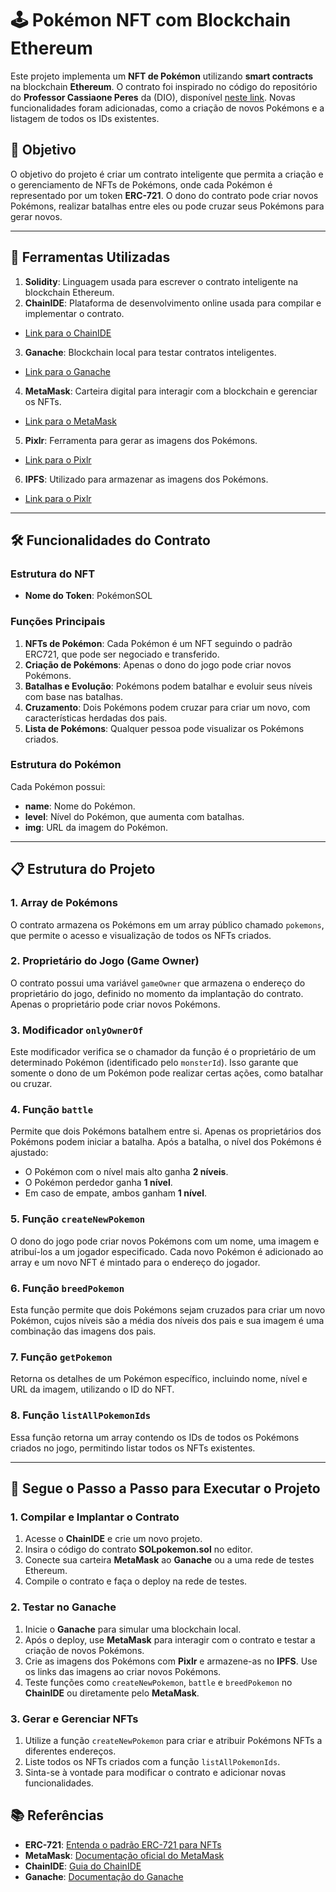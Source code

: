 # 🕹️ Pokémon NFT com Blockchain Ethereum

Este projeto implementa um **NFT de Pokémon** utilizando **smart contracts** na blockchain **Ethereum**. O contrato foi inspirado no código do repositório do **Professor Cassiaone Peres** da (DIO), disponível [neste link](https://github.com/digitalinnovationone/formacao-blockchain-dio/blob/main/Modulo%2003%20Desenvolvimento%20com%20Solidity/Curso%2003%20O%20mercado%20de%20blockchain%20e%20criptomoedas/Crie%20o%20seu%20NFT%20de%20Pokemon%20com%20Blockchain/PokeDIO.sol). Novas funcionalidades foram adicionadas, como a criação de novos Pokémons e a listagem de todos os IDs existentes.

## 🎯 Objetivo

O objetivo do projeto é criar um contrato inteligente que permita a criação e o gerenciamento de NFTs de Pokémons, onde cada Pokémon é representado por um token **ERC-721**. O dono do contrato pode criar novos Pokémons, realizar batalhas entre eles ou pode cruzar seus Pokémons para gerar novos.

---

## 🔧 Ferramentas Utilizadas

1. **Solidity**: Linguagem usada para escrever o contrato inteligente na blockchain Ethereum.
2. **ChainIDE**: Plataforma de desenvolvimento online usada para compilar e implementar o contrato.
  - [Link para o ChainIDE](https://chainide.com/)
   
3. **Ganache**: Blockchain local para testar contratos inteligentes.
  - [Link para o Ganache](https://archive.trufflesuite.com/ganache/)
   
4. **MetaMask**: Carteira digital para interagir com a blockchain e gerenciar os NFTs.
  - [Link para o MetaMask](https://metamask.io/)
   
5. **Pixlr**: Ferramenta para gerar as imagens dos Pokémons.
  - [Link para o Pixlr](https://pixlr.com/br/image-generator/)
   
6. **IPFS**: Utilizado para armazenar as imagens dos Pokémons.
  - [Link para o Pixlr](https://ipfs.tech/)

---

## 🛠 Funcionalidades do Contrato

### Estrutura do NFT

- **Nome do Token**: PokémonSOL

### Funções Principais

1. **NFTs de Pokémon**: Cada Pokémon é um NFT seguindo o padrão ERC721, que pode ser negociado e transferido.
2. **Criação de Pokémons**: Apenas o dono do jogo pode criar novos Pokémons.
3. **Batalhas e Evolução**: Pokémons podem batalhar e evoluir seus níveis com base nas batalhas.
4. **Cruzamento**: Dois Pokémons podem cruzar para criar um novo, com características herdadas dos pais.
5. **Lista de Pokémons**: Qualquer pessoa pode visualizar os Pokémons criados.

### Estrutura do Pokémon

Cada Pokémon possui:
- **name**: Nome do Pokémon.
- **level**: Nível do Pokémon, que aumenta com batalhas.
- **img**: URL da imagem do Pokémon.

---

## 📋 Estrutura do Projeto

### 1. Array de Pokémons

O contrato armazena os Pokémons em um array público chamado `pokemons`, que permite o acesso e visualização de todos os NFTs criados.

### 2. Proprietário do Jogo (Game Owner)

O contrato possui uma variável `gameOwner` que armazena o endereço do proprietário do jogo, definido no momento da implantação do contrato. Apenas o proprietário pode criar novos Pokémons.

### 3. Modificador `onlyOwnerOf`

Este modificador verifica se o chamador da função é o proprietário de um determinado Pokémon (identificado pelo `monsterId`). Isso garante que somente o dono de um Pokémon pode realizar certas ações, como batalhar ou cruzar.

### 4. Função `battle`

Permite que dois Pokémons batalhem entre si. Apenas os proprietários dos Pokémons podem iniciar a batalha. Após a batalha, o nível dos Pokémons é ajustado:
- O Pokémon com o nível mais alto ganha **2 níveis**.
- O Pokémon perdedor ganha **1 nível**.
- Em caso de empate, ambos ganham **1 nível**.

### 5. Função `createNewPokemon`

O dono do jogo pode criar novos Pokémons com um nome, uma imagem e atribuí-los a um jogador especificado. Cada novo Pokémon é adicionado ao array e um novo NFT é mintado para o endereço do jogador.

### 6. Função `breedPokemon`

Esta função permite que dois Pokémons sejam cruzados para criar um novo Pokémon, cujos níveis são a média dos níveis dos pais e sua imagem é uma combinação das imagens dos pais.

### 7. Função `getPokemon`

Retorna os detalhes de um Pokémon específico, incluindo nome, nível e URL da imagem, utilizando o ID do NFT.

### 8. Função `listAllPokemonIds`

Essa função retorna um array contendo os IDs de todos os Pokémons criados no jogo, permitindo listar todos os NFTs existentes.

---

## 🚀 Segue o Passo a Passo para Executar o Projeto

### 1. Compilar e Implantar o Contrato

1. Acesse o **ChainIDE** e crie um novo projeto.
2. Insira o código do contrato **SOLpokemon.sol** no editor.
3. Conecte sua carteira **MetaMask** ao **Ganache** ou a uma rede de testes Ethereum.
4. Compile o contrato e faça o deploy na rede de testes.

### 2. Testar no Ganache

1. Inicie o **Ganache** para simular uma blockchain local.
2. Após o deploy, use **MetaMask** para interagir com o contrato e testar a criação de novos Pokémons.
3. Crie as imagens dos Pokémons com **Pixlr** e armazene-as no **IPFS**. Use os links das imagens ao criar novos Pokémons.
4. Teste funções como `createNewPokemon`, `battle` e `breedPokemon` no **ChainIDE** ou diretamente pelo **MetaMask**.

### 3. Gerar e Gerenciar NFTs

1. Utilize a função `createNewPokemon` para criar e atribuir Pokémons NFTs a diferentes endereços.
2. Liste todos os NFTs criados com a função `listAllPokemonIds`.
3. Sinta-se à vontade para modificar o contrato e adicionar novas funcionalidades.

## 📚 Referências

- **ERC-721**: [Entenda o padrão ERC-721 para NFTs](https://ethereum.org/en/developers/docs/standards/tokens/erc-721/)
- **MetaMask**: [Documentação oficial do MetaMask](https://docs.metamask.io/)
- **ChainIDE**: [Guia do ChainIDE](https://chainide.gitbook.io/chainide/)
- **Ganache**: [Documentação do Ganache](https://trufflesuite.com/docs/ganache/)

